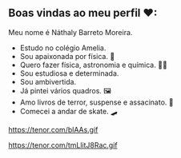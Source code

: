 ## Boas vindas ao meu perfil ❤:

Meu nome é Náthaly Barreto Moreira.

- Estudo no colégio Amelia.
- Sou apaixonada por física. 🎇
- Quero fazer física, astronomia e química. 👨‍🎓
- Sou estudiosa e determinada.
- Sou ambivertida.
- Já pintei vários quadros. 🖼️
- Amo livros de terror, suspense e assacinato. 📖
- Comecei a andar de skate. 🛹

https://tenor.com/blAAs.gif

https://tenor.com/tmLlitJ8Rac.gif
